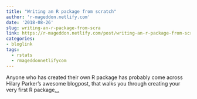 ```yaml
---
title: "Writing an R package from scratch"
author: 'r-mageddon.netlify.com'
date: '2018-08-26'
slug: writing-an-r-package-from-scra
link: https://r-mageddon.netlify.com/post/writing-an-r-package-from-scratch/
categories:
- bloglink
tags:
  - rstats
  - rmageddonnetlifycom
---
```


Anyone who has created their own R package has probably come across Hilary Parker’s awesome blogpost, that walks you through creating your very first R package[... <i class="fas fa-external-link-alt"></i>](https://r-mageddon.netlify.com/post/writing-an-r-package-from-scratch/)

